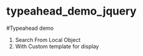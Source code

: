 # typeahead_demo_jquery

#Typeahead demo
1) Search From Local Object
2) With Custom template for display
